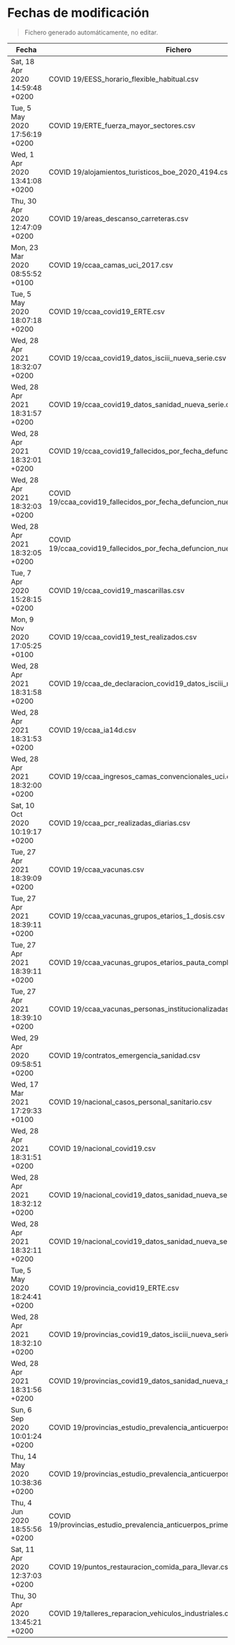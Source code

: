 # Fechas de modificación

> Fichero generado automáticamente, no editar.

| Fecha                           | Fichero                  |
|---------------------------------|--------------------------|
| Sat, 18 Apr 2020 14:59:48 +0200  | COVID 19/EESS_horario_flexible_habitual.csv |
| Tue, 5 May 2020 17:56:19 +0200  | COVID 19/ERTE_fuerza_mayor_sectores.csv |
| Wed, 1 Apr 2020 13:41:08 +0200  | COVID 19/alojamientos_turisticos_boe_2020_4194.csv |
| Thu, 30 Apr 2020 12:47:09 +0200  | COVID 19/areas_descanso_carreteras.csv |
| Mon, 23 Mar 2020 08:55:52 +0100  | COVID 19/ccaa_camas_uci_2017.csv |
| Tue, 5 May 2020 18:07:18 +0200  | COVID 19/ccaa_covid19_ERTE.csv |
| Wed, 28 Apr 2021 18:32:07 +0200  | COVID 19/ccaa_covid19_datos_isciii_nueva_serie.csv |
| Wed, 28 Apr 2021 18:31:57 +0200  | COVID 19/ccaa_covid19_datos_sanidad_nueva_serie.csv |
| Wed, 28 Apr 2021 18:32:01 +0200  | COVID 19/ccaa_covid19_fallecidos_por_fecha_defuncion_nueva_serie.csv |
| Wed, 28 Apr 2021 18:32:03 +0200  | COVID 19/ccaa_covid19_fallecidos_por_fecha_defuncion_nueva_serie_long.csv |
| Wed, 28 Apr 2021 18:32:05 +0200  | COVID 19/ccaa_covid19_fallecidos_por_fecha_defuncion_nueva_serie_original.csv |
| Tue, 7 Apr 2020 15:28:15 +0200  | COVID 19/ccaa_covid19_mascarillas.csv |
| Mon, 9 Nov 2020 17:05:25 +0100  | COVID 19/ccaa_covid19_test_realizados.csv |
| Wed, 28 Apr 2021 18:31:58 +0200  | COVID 19/ccaa_de_declaracion_covid19_datos_isciii_nueva_serie.csv |
| Wed, 28 Apr 2021 18:31:53 +0200  | COVID 19/ccaa_ia14d.csv |
| Wed, 28 Apr 2021 18:32:00 +0200  | COVID 19/ccaa_ingresos_camas_convencionales_uci.csv |
| Sat, 10 Oct 2020 10:19:17 +0200  | COVID 19/ccaa_pcr_realizadas_diarias.csv |
| Tue, 27 Apr 2021 18:39:09 +0200  | COVID 19/ccaa_vacunas.csv |
| Tue, 27 Apr 2021 18:39:11 +0200  | COVID 19/ccaa_vacunas_grupos_etarios_1_dosis.csv |
| Tue, 27 Apr 2021 18:39:11 +0200  | COVID 19/ccaa_vacunas_grupos_etarios_pauta_completa.csv |
| Tue, 27 Apr 2021 18:39:10 +0200  | COVID 19/ccaa_vacunas_personas_institucionalizadas.csv |
| Wed, 29 Apr 2020 09:58:51 +0200  | COVID 19/contratos_emergencia_sanidad.csv |
| Wed, 17 Mar 2021 17:29:33 +0100  | COVID 19/nacional_casos_personal_sanitario.csv |
| Wed, 28 Apr 2021 18:31:51 +0200  | COVID 19/nacional_covid19.csv |
| Wed, 28 Apr 2021 18:32:12 +0200  | COVID 19/nacional_covid19_datos_sanidad_nueva_serie.csv |
| Wed, 28 Apr 2021 18:32:11 +0200  | COVID 19/nacional_covid19_datos_sanidad_nueva_serie_grupos_edad.csv |
| Tue, 5 May 2020 18:24:41 +0200  | COVID 19/provincia_covid19_ERTE.csv |
| Wed, 28 Apr 2021 18:32:10 +0200  | COVID 19/provincias_covid19_datos_isciii_nueva_serie.csv |
| Wed, 28 Apr 2021 18:31:56 +0200  | COVID 19/provincias_covid19_datos_sanidad_nueva_serie.csv |
| Sun, 6 Sep 2020 10:01:24 +0200  | COVID 19/provincias_estudio_prevalencia_anticuerpos_final.csv |
| Thu, 14 May 2020 10:38:36 +0200  | COVID 19/provincias_estudio_prevalencia_anticuerpos_primera_ronda.csv |
| Thu, 4 Jun 2020 18:55:56 +0200  | COVID 19/provincias_estudio_prevalencia_anticuerpos_primera_y_segunda_ronda.csv |
| Sat, 11 Apr 2020 12:37:03 +0200  | COVID 19/puntos_restauracion_comida_para_llevar.csv |
| Thu, 30 Apr 2020 13:45:21 +0200  | COVID 19/talleres_reparacion_vehiculos_industriales.csv |
